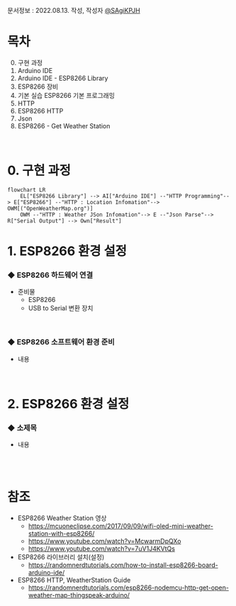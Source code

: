 문서정보 : 2022.08.13. 작성, 작성자 [@SAgiKPJH](https://github.com/SAgiKPJH)

# 목차
0. 구현 과정
1. Arduino IDE
2. Arduino IDE - ESP8266 Library
3. ESP8266 장비
4. 기본 실습 ESP8266 기본 프로그래밍
5. HTTP
6. ESP8266 HTTP
7. Json
9. ESP8266 - Get Weather Station

<br>

# **0. 구현 과정**

```mermaid
flowchart LR
    EL["ESP8266 Library"] --> AI["Arduino IDE"] --"HTTP Programming"--> E["ESP8266"] --"HTTP : Location Infomation"--> OWM[("OpenWeatherMap.org")]
    OWM --"HTTP : Weather JSon Infomation"--> E --"Json Parse"--> R["Serial Output"] --> Own["Result"]
```


# **1. ESP8266 환경 설정**


### ◆ ESP8266 하드웨어 연결
- 준비물
  - ESP8266
  - USB to Serial 변환 장치
 
<br>


### ◆ ESP8266 소프트웨어 환경 준비
 - 내용
 
<br>

# **2. ESP8266 환경 설정**

### ◆ 소제목
- 내용


<br>
<br>

# 참조
- ESP8266 Weather Station 영상
  - https://mcuoneclipse.com/2017/09/09/wifi-oled-mini-weather-station-with-esp8266/
  - https://www.youtube.com/watch?v=McwarmDpQXo
  - https://www.youtube.com/watch?v=7uV1J4KVtQs
- ESP8266 라이브러리 설치(설정)
  - https://randomnerdtutorials.com/how-to-install-esp8266-board-arduino-ide/
- ESP8266 HTTP, WeatherStation Guide
  - https://randomnerdtutorials.com/esp8266-nodemcu-http-get-open-weather-map-thingspeak-arduino/
